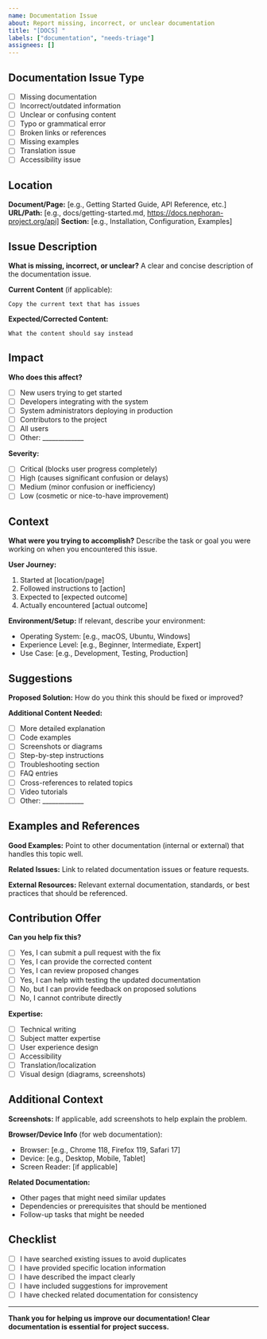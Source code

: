 ```yaml
---
name: Documentation Issue
about: Report missing, incorrect, or unclear documentation
title: "[DOCS] "
labels: ["documentation", "needs-triage"]
assignees: []
---
```


## Documentation Issue Type

- [ ] Missing documentation
- [ ] Incorrect/outdated information
- [ ] Unclear or confusing content
- [ ] Typo or grammatical error
- [ ] Broken links or references
- [ ] Missing examples
- [ ] Translation issue
- [ ] Accessibility issue

## Location

**Document/Page:** [e.g., Getting Started Guide, API Reference, etc.]
**URL/Path:** [e.g., docs/getting-started.md, https://docs.nephoran-project.org/api]
**Section:** [e.g., Installation, Configuration, Examples]

## Issue Description

**What is missing, incorrect, or unclear?**
A clear and concise description of the documentation issue.

**Current Content** (if applicable):
```
Copy the current text that has issues
```

**Expected/Corrected Content:**
```
What the content should say instead
```

## Impact

**Who does this affect?**
- [ ] New users trying to get started
- [ ] Developers integrating with the system
- [ ] System administrators deploying in production
- [ ] Contributors to the project
- [ ] All users
- [ ] Other: _____________

**Severity:**
- [ ] Critical (blocks user progress completely)
- [ ] High (causes significant confusion or delays)
- [ ] Medium (minor confusion or inefficiency)
- [ ] Low (cosmetic or nice-to-have improvement)

## Context

**What were you trying to accomplish?**
Describe the task or goal you were working on when you encountered this issue.

**User Journey:**
1. Started at [location/page]
2. Followed instructions to [action]
3. Expected to [expected outcome]
4. Actually encountered [actual outcome]

**Environment/Setup:**
If relevant, describe your environment:
- Operating System: [e.g., macOS, Ubuntu, Windows]
- Experience Level: [e.g., Beginner, Intermediate, Expert]
- Use Case: [e.g., Development, Testing, Production]

## Suggestions

**Proposed Solution:**
How do you think this should be fixed or improved?

**Additional Content Needed:**
- [ ] More detailed explanation
- [ ] Code examples
- [ ] Screenshots or diagrams
- [ ] Step-by-step instructions
- [ ] Troubleshooting section
- [ ] FAQ entries
- [ ] Cross-references to related topics
- [ ] Video tutorials
- [ ] Other: _____________

## Examples and References

**Good Examples:**
Point to other documentation (internal or external) that handles this topic well.

**Related Issues:**
Link to related documentation issues or feature requests.

**External Resources:**
Relevant external documentation, standards, or best practices that should be referenced.

## Contribution Offer

**Can you help fix this?**
- [ ] Yes, I can submit a pull request with the fix
- [ ] Yes, I can provide the corrected content
- [ ] Yes, I can review proposed changes
- [ ] Yes, I can help with testing the updated documentation
- [ ] No, but I can provide feedback on proposed solutions
- [ ] No, I cannot contribute directly

**Expertise:**
- [ ] Technical writing
- [ ] Subject matter expertise
- [ ] User experience design
- [ ] Accessibility
- [ ] Translation/localization
- [ ] Visual design (diagrams, screenshots)

## Additional Context

**Screenshots:**
If applicable, add screenshots to help explain the problem.

**Browser/Device Info** (for web documentation):
- Browser: [e.g., Chrome 118, Firefox 119, Safari 17]
- Device: [e.g., Desktop, Mobile, Tablet]
- Screen Reader: [if applicable]

**Related Documentation:**
- Other pages that might need similar updates
- Dependencies or prerequisites that should be mentioned
- Follow-up tasks that might be needed

## Checklist

- [ ] I have searched existing issues to avoid duplicates
- [ ] I have provided specific location information
- [ ] I have described the impact clearly
- [ ] I have included suggestions for improvement
- [ ] I have checked related documentation for consistency

---

**Thank you for helping us improve our documentation! Clear documentation is essential for project success.**